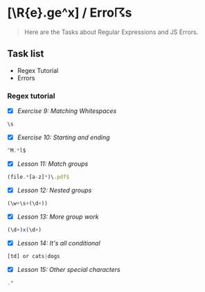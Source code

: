 # [\R{e}.ge^x]   /   Erro☈s

> Here are the Tasks about Regular Expressions and JS Errors.

## Task list

- Regex Tutorial
- Errors

### Regex tutorial
- [x] _Exercise 9: Matching Whitespaces_
```Javascript
\s
```
- [x] _Exercise 10: Starting and ending_
```Javascript
^M.*l$
```
- [x] _Lesson 11: Match groups_
```Javascript
(file.*[a-z]*)\.pdf$
```
- [x] _Lesson 12: Nested groups_
```Javascript
(\w+\s+(\d+))
```
- [x] _Lesson 13: More group work_
```Javascript
(\d+)x(\d+)
```
- [x] _Lesson 14: It's all conditional_
```Javascript
[td] or cats|dogs
```
- [x] _Lesson 15: Other special characters_
```Javascript
.*
```